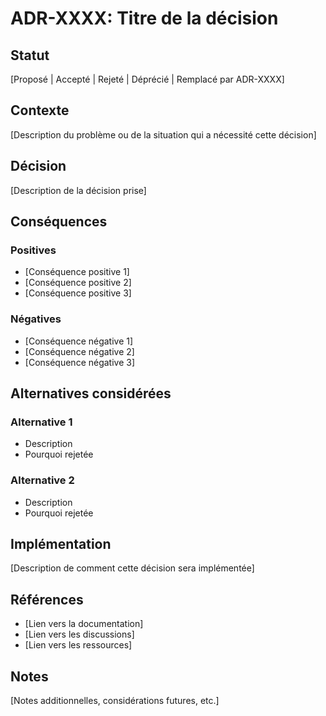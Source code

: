 # ADR-XXXX: Titre de la décision

## Statut
[Proposé | Accepté | Rejeté | Déprécié | Remplacé par ADR-XXXX]

## Contexte
[Description du problème ou de la situation qui a nécessité cette décision]

## Décision
[Description de la décision prise]

## Conséquences
### Positives
- [Conséquence positive 1]
- [Conséquence positive 2]
- [Conséquence positive 3]

### Négatives
- [Conséquence négative 1]
- [Conséquence négative 2]
- [Conséquence négative 3]

## Alternatives considérées
### Alternative 1
- Description
- Pourquoi rejetée

### Alternative 2
- Description
- Pourquoi rejetée

## Implémentation
[Description de comment cette décision sera implémentée]

## Références
- [Lien vers la documentation]
- [Lien vers les discussions]
- [Lien vers les ressources]

## Notes
[Notes additionnelles, considérations futures, etc.] 